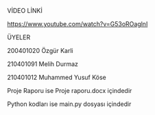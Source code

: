 VİDEO LİNKİ

https://www.youtube.com/watch?v=G53oROaglnI


ÜYELER

200401020 Özgür Karli	 

210401091 Melih Durmaz 

210401012 Muhammed Yusuf Köse 

Proje Raporu ise Proje raporu.docx içindedir

Python kodları ise main.py dosyası içindedir
